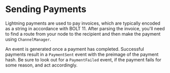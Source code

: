 # Sending Payments

Lightning payments are used to pay invoices, which are typically encoded as a
string in accordance with BOLT 11. After parsing the invoice, you'll need to
find a route from your node to the recipient and then make the payment using
`ChannelManager`.

<CodeSwitcher :languages="{rust:'Rust', java:'Java', kotlin:'Kotlin', swift:'Swift'}">
  <template v-slot:rust>

```rust
// Parse the invoice.
let invoice = Invoice::from_str(encoded_invoice)
	.expect("ERROR: failed to parse invoice");

let amt_pico_btc = invoice.amount_pico_btc()
	.expect("ERROR: invalid invoice: must contain amount to pay");
let amt_msat = amt_pico_btc / 10;
let payer_pubkey = channel_manager.get_our_node_id();
let network_graph = router.network_graph.read().unwrap();
let payee_pubkey = invoice.recover_payee_pub_key();
let payee_features = invoice.features().cloned();
let first_hops = channel_manager.list_usable_channels();
let last_hops = invoice.route_hints();
let final_cltv = invoice.min_final_cltv_expiry() as u32;

// Find a route and send the payment.
let route = router::get_route(
	&payer_pubkey, &network_graph, &payee_pubkey, payee_features,
	Some(&first_hops.iter().collect::<Vec<_>>()), &last_hops,
	amt_msat, final_cltv, logger.clone(),
).expect("ERROR: failed to find route");

let payment_hash = PaymentHash(invoice.payment_hash().clone().into_inner());
let payment_secret = invoice.payment_secret().cloned();

channel_manager.send_payment(&route, payment_hash, &payment_secret)
	.expect("ERROR: failed to send payment");
```

  </template>
  <template v-slot:java>

```java
String invoice_str = // get an invoice from the payee
Result_InvoiceNoneZ parsed_invoice = Invoice.from_str(invoice_str);

if (parsed_invoice instanceof Result_InvoiceNoneZ.Result_InvoiceNoneZ_OK) {
	Invoice invoice = ((Result_InvoiceNoneZ.Result_InvoiceNoneZ_OK) parsed_invoice).res;
    long amt_msat = 0;
    if (invoice.amount_pico_btc() instanceof Option_u64Z.Some) {
        amt_msat = ((Option_u64Z.Some)invoice.amount_pico_btc()).some / 10;
    }
    if (amt_msat == 0) {
        // <Handle a zero-value invoice>
    }

    Route route;
    try (LockedNetworkGraph netgraph = router.read_locked_graph()) {
        NetworkGraph graph = netgraph.graph();
        Result_RouteLightningErrorZ route_res = UtilMethods.get_route(
			channel_manager.get_our_node_id(),
            graph, invoice.recover_payee_pub_key(), invoice.features(),
            channel_manager.list_usable_channels(), invoice.route_hints(),
            amt_msat, invoice.min_final_cltv_expiry(), logger);
        assert route_res instanceof Result_RouteLightningErrorZ.Result_RouteLightningErrorZ_OK;
        route = ((Result_RouteLightningErrorZ.Result_RouteLightningErrorZ_OK) route_res).res;
    }

    Result_NonePaymentSendFailureZ payment_res = channel_manager.send_payment(
		route, invoice.payment_hash(), invoice.payment_secret());
    assert payment_res instanceof Result_NonePaymentSendFailureZ.Result_NonePaymentSendFailureZ_OK;
}
```

  </template>
    <template v-slot:kotlin>

```java
// Get an invoice from the recipient/payee
val parsedInvoice = Invoice.from_str(recipientInvoice)
if (!parsedInvoice.is_ok) {
    // Unable to parse invoice
}

val invoice = (parsedInvoice as Result_InvoiceParseOrSemanticErrorZ.Result_InvoiceParseOrSemanticErrorZ_OK).res

var amountSats: Long = 0
if (invoice.amount_milli_satoshis() is Option_u64Z.Some) {
    amountSats = (invoice.amount_milli_satoshis() as Option_u64Z.Some).some * 1000
}

if (amountSats == 0L) {
    // Handle a zero-value invoice
}

val res = channelManagerConstructor.payer.pay_invoice(invoice)



if (parsed_invoice instanceof Result_InvoiceNoneZ.Result_InvoiceNoneZ_OK) {
	Invoice invoice = ((Result_InvoiceNoneZ.Result_InvoiceNoneZ_OK) parsed_invoice).res;
    long amt_msat = 0;
    if (invoice.amount_pico_btc() instanceof Option_u64Z.Some) {
        amt_msat = ((Option_u64Z.Some)invoice.amount_pico_btc()).some / 10;
    }
    if (amt_msat == 0) {
        // <Handle a zero-value invoice>
    }

    Route route;
    try (LockedNetworkGraph netgraph = router.read_locked_graph()) {
        NetworkGraph graph = netgraph.graph();
        Result_RouteLightningErrorZ route_res = UtilMethods.get_route(
			channel_manager.get_our_node_id(),
            graph, invoice.recover_payee_pub_key(), invoice.features(),
            channel_manager.list_usable_channels(), invoice.route_hints(),
            amt_msat, invoice.min_final_cltv_expiry(), logger);
        assert route_res instanceof Result_RouteLightningErrorZ.Result_RouteLightningErrorZ_OK;
        route = ((Result_RouteLightningErrorZ.Result_RouteLightningErrorZ_OK) route_res).res;
    }

    Result_NonePaymentSendFailureZ payment_res = channel_manager.send_payment(
		route, invoice.payment_hash(), invoice.payment_secret());
    assert payment_res instanceof Result_NonePaymentSendFailureZ.Result_NonePaymentSendFailureZ_OK;
}
```

  </template>

  <template v-slot:swift>

  ```Swift
  let invoiceStr = // get an invoice from the payee
  let parsedInvoice = Bolt11Invoice.fromStr(s: invoiceStr)

  if let invoiceVal = parsedInvoice.getValue() {
    let invoicePaymentResult = Bindings.payInvoice(
      invoice: invoiceVal,
      retryStrategy: Bindings.Retry.initWithTimeout(a: 15),
      channelmanager: channelManager
    )

    if invoicePaymentResult.isOk() {
      // Payment Sent
    }
  }
  ```

  </template>

</CodeSwitcher>

An event is generated once a payment has completed. Successful payments result
in a `PaymentSent` event with the preimage of the payment hash. Be sure to look
out for a `PaymentFailed` event, if the payment fails for some reason, and act
accordingly.

<CodeSwitcher :languages="{rust:'Rust', java:'Java', swift:'Swift'}">
  <template v-slot:rust>

```rust
// In the event handler passed to BackgroundProcessor::start
match event {
	Event::PaymentSent { payment_preimage } => {
		// Handle successful payment
	}
	Event::PaymentFailed { payment_hash, rejected_by_dest } => {
		// Handle failed payment
	}
	// ...
}
```

  </template>
  <template v-slot:java>

```java
// In the `handle_event` method of ChannelManagerPersister implementation
else if (e instanceof Event.PaymentSent) {
	// Handle successful payment
	Event.PaymentSent event = ((Event.PaymentSent) e);
}
else if (e instanceof Event.PaymentFailed) {
	// Handle failed payment
	Event.PaymentFailed event = ((Event.PaymentFailed) e);
}
```

  </template>

  <template v-slot:swift>

```Swift
// In the `handleEvent` method of ChannelManagerPersister implementation
if let paymentSentEvent = event.getValueAsPaymentSent() {
  // Handle successful payment
} else if let paymentFailedEvent = event.getValueAsPaymentFailed() {
  // Handle failed payment
}
```

  </template>

</CodeSwitcher>